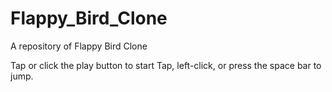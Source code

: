 # Flappy_Bird_Clone
A repository of Flappy Bird Clone

Tap or click the play button to start
Tap, left-click, or press the space bar to jump.

